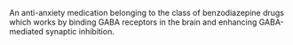 An anti-anxiety medication belonging to the class of benzodiazepine drugs which works by binding GABA receptors in the brain and enhancing GABA-mediated synaptic inhibition.